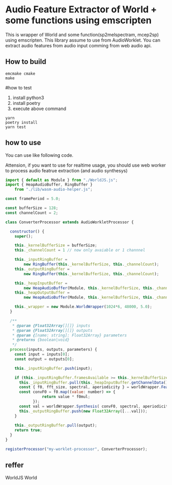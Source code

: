 # Audio Feature Extractor of World + some functions using emscripten
This is wrapper of World and some function(sp2melspectram, mcep2sp) using emscripten.
This library assume to use from AudioWorklet.
You can extract audio features from audio input comming from web audio api.

## How to build
```
emcmake cmake
make
```

#how to test
1. install python3 
2. install poetry
3. execute above command
```
yarn 
poetry install
yarn test
```

## how to use

You can use like following code.

Attension, if you want to use for realtime usage, you should use web worker to process audio featrue extraction (and audio synthesys)
```sample.worklet.js
import { default as Module } from "./WorldJS.js";
import { HeapAudioBuffer, RingBuffer }
    from "./lib/wasm-audio-helper.js";

const framePeriod = 5.0;

const bufferSize = 128;
const channelCount = 2;

class ConverterProcessor extends AudioWorkletProcessor {

  constructor() {
    super();

    this._kernelBufferSize = bufferSize;
    this._channelCount = 1 // now only avaiable or 1 channnel

    this._inputRingBuffer =
        new RingBuffer(this._kernelBufferSize, this._channelCount);
    this._outputRingBuffer =
        new RingBuffer(this._kernelBufferSize, this._channelCount);

    this._heapInputBuffer =
        new HeapAudioBuffer(Module, this._kernelBufferSize, this._channelCount);
    this._heapOutputBuffer =
        new HeapAudioBuffer(Module, this._kernelBufferSize, this._channelCount);

    this._wrapper = new Module.WorldWrapper(1024*6, 48000, 5.0);
  }

  /**
   * @param {Float32Array[][]} inputs
   * @param {Float32Array[][]} outputs
   * @param {[name: string]: Float32Array} parameters
   * @returns {boolean|void}
   */
  process(inputs, outputs, parameters) {
    const input = inputs[0];
    const output = outputs[0];

    this._inputRingBuffer.push(input);

    if (this._inputRingBuffer.framesAvailable >= this._kernelBufferSize) {
      this._inputRingBuffer.pull(this._heapInputBuffer.getChannelData());
      const { f0, fft_size, spectral, aperiodicity } = worldWrapper.FeatureExtract(buffer!.getHeapAddress());
      const convF0 = f0.map((value: number) => {
                return value * f0mul;
            });
      const val = worldWrapper.Synthesis( convF0, spectral, aperiodicity,fft_size,48000, 5.0);
      this._outputRingBuffer.push(new Float32Array([...val]));
    }
    
    this._outputRingBuffer.pull(output);
    return true;
  }
}

registerProcessor("my-worklet-processor", ConverterProcessor);
```



## reffer
WorldJS
World
